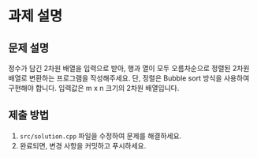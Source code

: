 # 과제 설명

## 문제 설명
정수가 담긴 2차원 배열을 입력으로 받아, 행과 열이 모두 오름차순으로 정렬된 2차원 배열로 변환하는 프로그램을 작성해주세요. 단, 정렬은 Bubble sort 방식을 사용하여 구현해야 합니다. 입력값은 m x n 크기의 2차원 배열입니다.

## 제출 방법
1. `src/solution.cpp` 파일을 수정하여 문제를 해결하세요.
2. 완료되면, 변경 사항을 커밋하고 푸시하세요.
